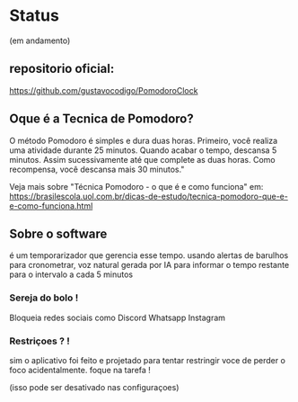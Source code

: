 # Status
(em andamento)

## repositorio oficial:
https://github.com/gustavocodigo/PomodoroClock

## Oque é a Tecnica de Pomodoro?
O método Pomodoro é simples e dura duas horas. Primeiro, você realiza uma atividade durante 25 minutos. Quando acabar o tempo, descansa 5 minutos. Assim sucessivamente até que complete as duas horas. Como recompensa, você descansa mais 30 minutos."

Veja mais sobre "Técnica Pomodoro - o que é e como funciona" em: https://brasilescola.uol.com.br/dicas-de-estudo/tecnica-pomodoro-que-e-e-como-funciona.html


## Sobre o software
é um temporarizador que gerencia esse tempo.
usando alertas de barulhos para cronometrar, voz natural gerada por IA para informar o tempo restante para o intervalo a cada 5 minutos

### Sereja do bolo !
Bloqueia redes sociais como
Discord
Whatsapp
Instagram

### Restriçoes ? !
sim o aplicativo foi feito e projetado para tentar restringir voce de perder o foco acidentalmente.
foque na tarefa !

(isso pode ser desativado nas configuraçoes)
